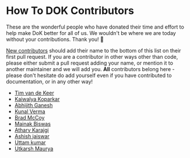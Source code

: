 # How To DOK Contributors

These are the wonderful people who have donated their time and effort to help make DoK better for all of us. We wouldn't be where we are today without your contributions. Thank you! 🙌

[New contributors](CONTRIBUTING.md) should add their name to the bottom of this list on their first pull request. If you are a contributor in other ways other than code, please either submit a pull request adding your name, or mention it to another maintainer and we will add you. **All** contributors belong here - please don't hesitate do add yourself even if you have contributed to documentation, or in any other way!

* [Tim van de Keer](https://github.com/patchandpray)
* [Kaiwalya Koparkar](https://github.com/kaiwalyakoparkar)
* [Abhijith Ganesh](https://github.com/AbhijithGanesh)
* [Kunal Verma](https://github.com/verma-kunal)
* [Brad McCoy](https://github.com/bradmccoydev)
* [Mainak Biswas](https://github.com/mainak99)
* [Atharv Karajgi](https://github.com/atharvkarajgi)
* [Ashish jaiswar](https://github.com/ashish-jaiswar)
* [Uttam kumar](https://github.com/helper-uttam)
* [Utkarsh Maurya](https://github.com/utkarsh1311)
